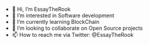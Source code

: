 - 👋 Hi, I’m EssayTheRook
- 👀 I’m interested in Software development 
- 🌱 I’m currently learning BlockChain
- 💞️ I’m looking to collaborate on Open Source projects
- 📫 How to reach me via Twitter: @EssayTheRook

<!---
EssayTheRook/EssayTheRook is a ✨ special ✨ repository because its `README.md` (this file) appears on your GitHub profile.
You can click the Preview link to take a look at your changes.
--->
